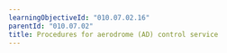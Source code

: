 ```yaml
---
learningObjectiveId: "010.07.02.16"
parentId: "010.07.02"
title: Procedures for aerodrome (AD) control service
---
```

